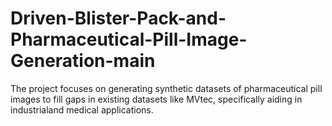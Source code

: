 # Driven-Blister-Pack-and-Pharmaceutical-Pill-Image-Generation-main
The project focuses on generating synthetic datasets of pharmaceutical pill images to fill gaps in existing datasets like MVtec, specifically aiding in industrialand medical applications.
